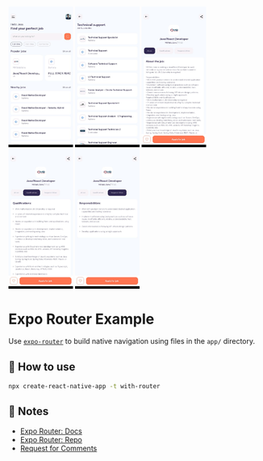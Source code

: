 <img src="https://github.com/drawsiege/jobSearchApp/blob/main/ss/ss1.png" width="128"/>
<img src="https://github.com/drawsiege/jobSearchApp/blob/main/ss/ss2.png" width="128"/>
<img src="https://github.com/drawsiege/jobSearchApp/blob/main/ss/ss3.png" width="128"/>
<img src="https://github.com/drawsiege/jobSearchApp/blob/main/ss/ss4.png" width="128"/>
<img src="https://github.com/drawsiege/jobSearchApp/blob/main/ss/ss5.png" width="128"/>

# Expo Router Example

Use [`expo-router`](https://expo.github.io/router) to build native navigation using files in the `app/` directory.

## 🚀 How to use

```sh
npx create-react-native-app -t with-router
```

## 📝 Notes

- [Expo Router: Docs](https://expo.github.io/router)
- [Expo Router: Repo](https://github.com/expo/router)
- [Request for Comments](https://github.com/expo/router/discussions/1)
